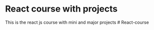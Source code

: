 # React course with projects
This is the react js course with mini and major projects
#   R e a c t - c o u r s e  
 